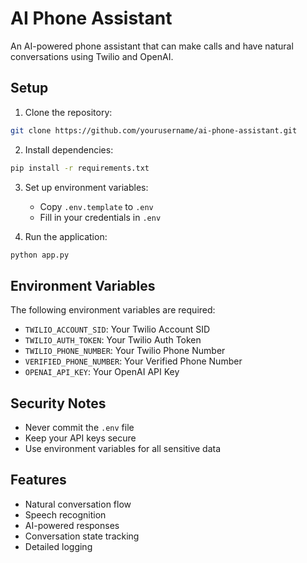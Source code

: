 # AI Phone Assistant

An AI-powered phone assistant that can make calls and have natural conversations using Twilio and OpenAI.

## Setup

1. Clone the repository:
```bash
git clone https://github.com/yourusername/ai-phone-assistant.git
```

2. Install dependencies:
```bash
pip install -r requirements.txt
```

3. Set up environment variables:
   - Copy `.env.template` to `.env`
   - Fill in your credentials in `.env`

4. Run the application:
```bash
python app.py
```

## Environment Variables

The following environment variables are required:

- `TWILIO_ACCOUNT_SID`: Your Twilio Account SID
- `TWILIO_AUTH_TOKEN`: Your Twilio Auth Token
- `TWILIO_PHONE_NUMBER`: Your Twilio Phone Number
- `VERIFIED_PHONE_NUMBER`: Your Verified Phone Number
- `OPENAI_API_KEY`: Your OpenAI API Key

## Security Notes

- Never commit the `.env` file
- Keep your API keys secure
- Use environment variables for all sensitive data

## Features

- Natural conversation flow
- Speech recognition
- AI-powered responses
- Conversation state tracking
- Detailed logging
